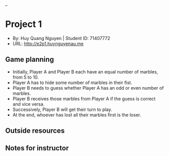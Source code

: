 _

# Project 1
+ By: Huy Quang Nguyen | Student ID: 71407772
+ URL: <http://e2p1.huynguyenau.me>

## Game planning
+ Initially, Player A and Player B each have an equal number of marbles, from 5 to 10.
+ Player A has to hide some number of marbles in their fist.
+ Player B needs to guess whether Player A has an odd or even number of marbles.
+ Player B receives those marbles from Player A if the guess is correct and vice versa.
+ Successively, Player B will get their turn to play.
+ At the end, whoever has lost all their marbles first is the loser.


## Outside resources


## Notes for instructor
